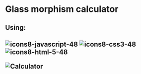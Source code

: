 <h1>Glass morphism calculator</h1>

<h2>Using: <h2>
   
   ![icons8-javascript-48](https://user-images.githubusercontent.com/25865551/157659755-663ab489-51ca-466b-be03-68d442d41d43.png)  ![icons8-css3-48](https://user-images.githubusercontent.com/25865551/157659753-0426f8be-b0cf-4edb-80e2-ca67fa260238.png)   ![icons8-html-5-48](https://user-images.githubusercontent.com/25865551/157659754-4fc1b643-9b91-4558-a2ca-0798f539f599.png)  
   
 
![Calculator](https://user-images.githubusercontent.com/25865551/157658950-c2b7bf16-da0a-46e3-b172-1bfc568ac735.png)
